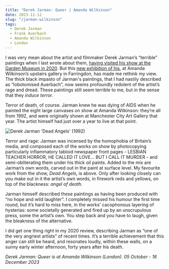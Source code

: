 ```yaml
---
title: "Derek Jarman: Queer | Amanda Wilkinson"
date: 2023-11-12
slug: "/jarman-wilkinson"
tags:
  - Derek Jarman
  - Frank Auerbach
  - Amanda Wilkinson
  - London 
---
```


I was very mean about the artist and filmmaker Derek Jarman’s “terrible” paintings when I last wrote about them, [having visited his show at the Garden Museum in 2020](https://artangled.com/posts/jarman-garden/). But this [new exhibition of his](https://website-amandawilkinson.artlogic.net/exhibitions/225-derek-jarman-queer/press_release_text/), at Amanda Wilkinson’s upstairs gallery in Farringdon, has made me rethink my view. The thick black impasto of Jarman's paintings, that I had nastily described as “lobotomised Auerbach”, now seems profoundly redolent of the artist’s rage and dread. These paintings still seem terrible to me, but in the sense that they *induce terror*.

Terror of death, of course. Jarman knew he was dying of AIDS when he painted the eight large canvases on show at Amanda Wilkinson: they’re all from 1992, and were originally shown at Manchester City Art Gallery that year. The artist himself had just over a year to live at that point. 

![Derek Jarman 'Dead Angels' (1992)](/jarman-wilkinson-1.jpeg)

Terror and rage: Jarman was incensed by the homophobia of Britain’s media, and composed each of the works on show by photocopying particularly inflammatory tabloid newspaper front pages - LESBIAN TEACHER HORROR, HE CALLED IT LOVE… BUT I CALL IT MURDER - and semi-obliterating them under his thick oil paints. Added to the mix are Jarman’s own words, carved out in the paint at surface level. My favourite work from the show, *Dead Angels*, is above. Only after looking closely can you make out in it the artist’s own words, in firework reds and yellows, on top of the blackness: *angel of death*.

Jarman himself described these paintings as having been produced with “no hope and wild laughter”. I completely missed his humour the first time round, but it’s hard to miss here, in the works’ cacophonous layering of hysterias: some societally generated and fired up by an unscrupulous press, some the artist’s own. You step back and you have to laugh, given the bleakness of the alternative.

I did get one thing right in my 2020 review, describing Jarman as “one of the very angriest artists” of recent times. It’s a terrible achievement that this anger can still be heard, and resonates loudly, within these walls, on a sunny early winter afternoon, forty years after his death.

*Derek Jarman: Queer is at Amanda Wilkinson (London). 05 October - 16 December 2023*
